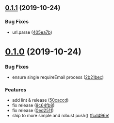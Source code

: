 ## [0.1.1](https://github.com/searchfe/gulp-deploy-http-push/compare/v0.1.0...v0.1.1) (2019-10-24)


### Bug Fixes

* url.parse ([405ea7b](https://github.com/searchfe/gulp-deploy-http-push/commit/405ea7bd2fa82817252b111f8c01963d6e3e1cd2))

# [0.1.0](https://github.com/searchfe/gulp-deploy-http-push/compare/v0.0.2...v0.1.0) (2019-10-24)


### Bug Fixes

* ensure single requireEmail process ([2b21bec](https://github.com/searchfe/gulp-deploy-http-push/commit/2b21becd12ced32085d3b05bbe112bc61d024c44))


### Features

* add lint & release ([50caccd](https://github.com/searchfe/gulp-deploy-http-push/commit/50caccd2bc7993bfd0627d45417ac8c4e58d0c8d))
* fix release ([8c64fb8](https://github.com/searchfe/gulp-deploy-http-push/commit/8c64fb86a65b6aaaac4dbfdcd4d464893c026a64))
* fix release ([0ed2511](https://github.com/searchfe/gulp-deploy-http-push/commit/0ed2511ddd9a592af54b928cb63dce0864d385ba))
* ship to more simple and robust push() ([fcd496e](https://github.com/searchfe/gulp-deploy-http-push/commit/fcd496ec85095d49e0180930c23060f3e5e79c2e))
